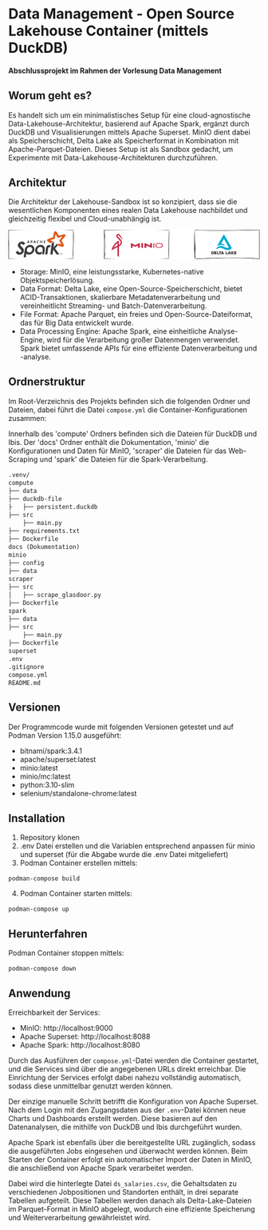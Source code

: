 # Data Management - Open Source Lakehouse Container (mittels DuckDB) 
#### Abschlussprojekt im Rahmen der Vorlesung Data Management

## Worum geht es?

Es handelt sich um ein minimalistisches Setup für eine cloud-agnostische Data-Lakehouse-Architektur, basierend auf Apache Spark, ergänzt durch DuckDB und Visualisierungen mittels Apache Superset. 
MinIO dient dabei als Speicherschicht, Delta Lake als Speicherformat in Kombination mit Apache-Parquet-Dateien. Dieses Setup ist als Sandbox gedacht, um Experimente mit Data-Lakehouse-Architekturen durchzuführen.

## Architektur

Die Architektur der Lakehouse-Sandbox ist so konzipiert, dass sie die wesentlichen Komponenten eines realen Data Lakehouse nachbildet und gleichzeitig flexibel und Cloud-unabhängig ist.

![Architektur](docs/graphics/architecture.png)

- Storage: MinIO, eine leistungsstarke, Kubernetes-native Objektspeicherlösung.
- Data Format: Delta Lake, eine Open-Source-Speicherschicht, bietet ACID-Transaktionen, skalierbare Metadatenverarbeitung und vereinheitlicht Streaming- und Batch-Datenverarbeitung.
- File Format: Apache Parquet, ein freies und Open-Source-Dateiformat, das für Big Data entwickelt wurde.
- Data Processing Engine: Apache Spark, eine einheitliche Analyse-Engine, wird für die Verarbeitung großer Datenmengen verwendet. Spark bietet umfassende APIs für eine effiziente Datenverarbeitung und -analyse.

## Ordnerstruktur
Im Root-Verzeichnis des Projekts befinden sich die folgenden Ordner und Dateien, dabei führt die Datei `compose.yml` die Container-Konfigurationen zusammen:

Innerhalb des 'compute' Ordners befinden sich die Dateien für DuckDB und Ibis. Der 'docs' Ordner enthält die Dokumentation, 'minio' die Konfigurationen und Daten für MinIO, 'scraper' die Dateien für das Web-Scraping und 'spark' die Dateien für die Spark-Verarbeitung.

```
.venv/
compute
├── data
├── duckdb-file
├   ├── persistent.duckdb
├── src
    ├── main.py
├── requirements.txt
├── Dockerfile
docs (Dokumentation)
minio
├── config
├── data
scraper
├── src
│   ├── scrape_glasdoor.py
├── Dockerfile
spark
├── data
├── src
    ├── main.py
├── Dockerfile
superset
.env
.gitignore
compose.yml
README.md
```

## Versionen

Der Programmcode wurde mit folgenden Versionen getestet und auf Podman Version 1.15.0 ausgeführt: 

- bitnami/spark:3.4.1
- apache/superset:latest
- minio:latest
- minio/mc:latest
- python:3.10-slim
- selenium/standalone-chrome:latest

## Installation

1. Repository klonen
2. .env Datei erstellen und die Variablen entsprechend anpassen für minio und superset (für die Abgabe wurde die .env Datei mitgeliefert)
3. Podman Container erstellen mittels:
```
podman-compose build
```
4. Podman Container starten mittels:
```
podman-compose up
```
## Herunterfahren

Podman Container stoppen mittels:
```
podman-compose down
```

## Anwendung
Erreichbarkeit der Services:
- MinIO: http://localhost:9000
- Apache Superset: http://localhost:8088
- Apache Spark: http://localhost:8080

Durch das Ausführen der `compose.yml`-Datei werden die Container gestartet, und die Services sind über die angegebenen URLs direkt erreichbar. Die Einrichtung der Services erfolgt dabei nahezu vollständig automatisch, sodass diese unmittelbar genutzt werden können.

Der einzige manuelle Schritt betrifft die Konfiguration von Apache Superset. Nach dem Login mit den Zugangsdaten aus der `.env`-Datei können neue Charts und Dashboards erstellt werden. Diese basieren auf den Datenanalysen, die mithilfe von DuckDB und Ibis durchgeführt wurden.

Apache Spark ist ebenfalls über die bereitgestellte URL zugänglich, sodass die ausgeführten Jobs eingesehen und überwacht werden können. Beim Starten der Container erfolgt ein automatischer Import der Daten in MinIO, die anschließend von Apache Spark verarbeitet werden. 

Dabei wird die hinterlegte Datei `ds_salaries.csv`, die Gehaltsdaten zu verschiedenen Jobpositionen und Standorten enthält, in drei separate Tabellen aufgeteilt. Diese Tabellen werden danach als Delta-Lake-Dateien im Parquet-Format in MinIO abgelegt, wodurch eine effiziente Speicherung und Weiterverarbeitung gewährleistet wird.
